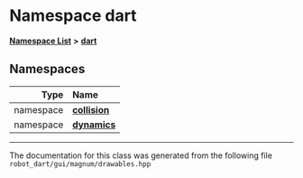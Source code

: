 

# Namespace dart



[**Namespace List**](namespaces.md) **>** [**dart**](namespacedart.md)


















## Namespaces

| Type | Name |
| ---: | :--- |
| namespace | [**collision**](namespacedart_1_1collision.md) <br> |
| namespace | [**dynamics**](namespacedart_1_1dynamics.md) <br> |





















































------------------------------
The documentation for this class was generated from the following file `robot_dart/gui/magnum/drawables.hpp`

